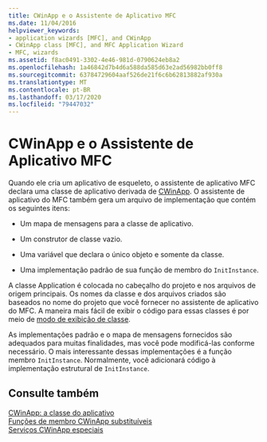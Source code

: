```yaml
---
title: CWinApp e o Assistente de Aplicativo MFC
ms.date: 11/04/2016
helpviewer_keywords:
- application wizards [MFC], and CWinApp
- CWinApp class [MFC], and MFC Application Wizard
- MFC, wizards
ms.assetid: f8ac0491-3302-4e46-981d-0790624eb8a2
ms.openlocfilehash: 1a46842d7b4d6a588da585d63e2ad56982bb0ff8
ms.sourcegitcommit: 63784729604aaf526de21f6c6b62813882af930a
ms.translationtype: MT
ms.contentlocale: pt-BR
ms.lasthandoff: 03/17/2020
ms.locfileid: "79447032"
---
```

# <a name="cwinapp-and-the-mfc-application-wizard"></a>CWinApp e o Assistente de Aplicativo MFC

Quando ele cria um aplicativo de esqueleto, o assistente de aplicativo MFC declara uma classe de aplicativo derivada de [CWinApp](../mfc/reference/cwinapp-class.md). O assistente de aplicativo do MFC também gera um arquivo de implementação que contém os seguintes itens:

- Um mapa de mensagens para a classe de aplicativo.

- Um construtor de classe vazio.

- Uma variável que declara o único objeto e somente da classe.

- Uma implementação padrão de sua função de membro do `InitInstance`.

A classe Application é colocada no cabeçalho do projeto e nos arquivos de origem principais. Os nomes da classe e dos arquivos criados são baseados no nome do projeto que você fornecer no assistente de aplicativo do MFC. A maneira mais fácil de exibir o código para essas classes é por meio de [modo de exibição de classe](/visualstudio/ide/viewing-the-structure-of-code).

As implementações padrão e o mapa de mensagens fornecidos são adequados para muitas finalidades, mas você pode modificá-las conforme necessário. O mais interessante dessas implementações é a função membro `InitInstance`. Normalmente, você adicionará código à implementação estrutural de `InitInstance`.

## <a name="see-also"></a>Consulte também

[CWinApp: a classe do aplicativo](../mfc/cwinapp-the-application-class.md)<br/>
[Funções de membro CWinApp substituíveis](../mfc/overridable-cwinapp-member-functions.md)<br/>
[Serviços CWinApp especiais](../mfc/special-cwinapp-services.md)
